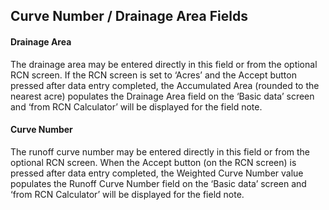 ## Curve Number / Drainage Area Fields

#### **Drainage Area**

The drainage area may be entered directly in this field or from the optional RCN screen. If the RCN screen is set to ‘Acres’ and the Accept button pressed after data entry completed, the Accumulated Area (rounded to the nearest acre) populates the Drainage Area field on the ‘Basic data’ screen and ‘from RCN Calculator’ will be displayed for the field note.

#### **Curve Number**

The runoff curve number may be entered directly in this field or from the optional RCN screen. When the Accept button (on the RCN screen) is pressed after data entry completed, the Weighted Curve Number value populates the Runoff Curve Number field on the ‘Basic data’ screen and ‘from RCN Calculator’ will be displayed for the field note.